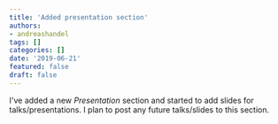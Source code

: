 ```yaml
---
title: 'Added presentation section'
authors:
- andreashandel
tags: []
categories: []
date: '2019-06-21'
featured: false
draft: false
---
```


I've added a new _Presentation_ section and started to add slides for talks/presentations. 
I plan to post any future talks/slides to this section.

